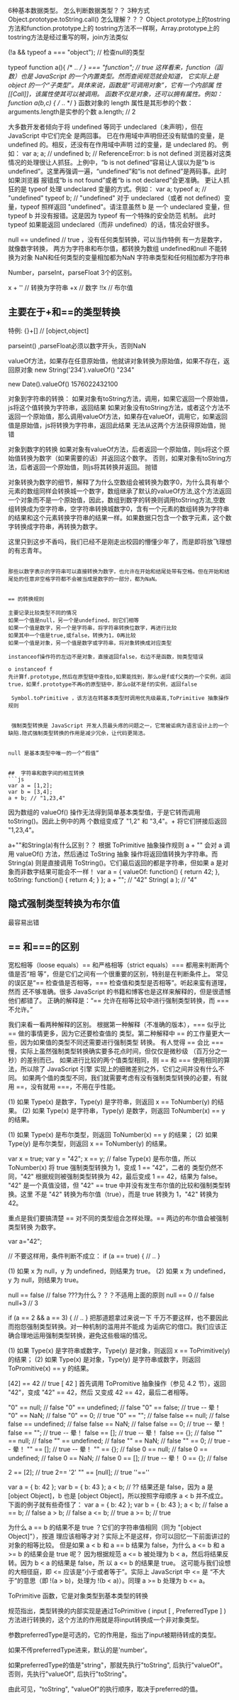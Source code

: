 6种基本数据类型。 
怎么判断数据类型？？
3种方式
Object.prototype.toString.call()  怎么理解？？？
Object.prototype上的tostring方法和function.prototype上的
tostring方法不一样啊，Array.prototype上的tostring方法是经过重写的啊，join方法类似


(!a && typeof a === "object"); // 检查null的类型

typeof function a(){ /* .. */ } === "function"; // true
这样看来，function（函数）也是 JavaScript 的一个内置类型。然而查阅规范就会知道，
它实际上是 object 的一个“子类型”。具体来说，函数是“可调用对象”，它有一个内部属
性 [[Call]]，该属性使其可以被调用。
函数不仅是对象，还可以拥有属性。例如：
function a(b,c) {
 /* .. */
}
函数对象的 length 属性是其形参的个数：
arguments.length是实参的个数
a.length; // 2


大多数开发者倾向于将 undefined 等同于 undeclared（未声明），但在 JavaScript 中它们完全
是两回事。
已在作用域中声明但还没有赋值的变量，是 undefined 的。相反，还没有在作用域中声明
过的变量，是 undeclared 的。
例如：
var a;
a; // undefined
b; // ReferenceError: b is not defined
浏览器对这类情况的处理很让人抓狂。上例中，“b is not defined”容易让人误以为是“b is
undefined”。这里再强调一遍，“undefined”和“is not defined”是两码事。此时如果浏览器
报错成“b is not found”或者“b is not declared”会更准确。
更让人抓狂的是 typeof 处理 undeclared 变量的方式。例如：
var a;
typeof a; // "undefined"
typeof b; // "undefined"
对于 undeclared（或者 not defined）变量，typeof 照样返回 "undefined"。请注意虽然 b 是
一个 undeclared 变量，但 typeof b 并没有报错。这是因为 typeof 有一个特殊的安全防范
机制。
此时 typeof 如果能返回 undeclared（而非 undefined）的话，情况会好很多。


null == undefined // true ，没有任何类型转换，可以当作特例
有一方是数字，就像数字转换，
两方为字符串和布尔值，都转换为数组
undefined和null 不能转换为对象
NaN和任何类型的变量相加都为NaN
字符串类型和任何相加都为字符串

Number，parseInt，parseFloat 3个的区别。

x + '' // 转换为字符串
+x // 数字
!!x // 布尔值

## 主要在于+和==的类型转换
特例:
  {}+[] // [object,object]

parseint() ,parseFloat必须以数字开头，否则NaN


valueOf方法，如果存在任意原始值，他就讲对象转换为原始值，如果不存在，返回原对象
new String('234').valueOf()
"234"

new Date().valueOf()
1576022432100


对象到字符串的转换：
  如果对象有toString方法，调用，如果它返回一个原始值，js将这个值转换为字符串，返回结果
  如果对象没有toString方法，或者这个方法不返回一个原始值，那么调用valueOf方法，如果存在valueOf，调用它，如果返回值是原始值，js将转换为字符串，返回此结果
  无法从这两个方法获得原始值，抛错


对象到数字的转换
  如果对象有valueOf方法，后者返回一个原始值，则js将这个原始值转换为数字（如果需要的话）并返回这个数字。
  否则，如果对象有toString方法，后者返回一个原始值，则js将其转换并返回。
  抛错

对象转换为数字的细节，解释了为什么空数组会被转换为数字0，为什么具有单个元素的数组同样会转换城一个数字，数组继承了默认的valueOf方法,这个方法返回一个对象而不是一个原始值，因此，数组到数字的转换则调用toString方法,空数组转换成为空字符串，空字符串转换城数字0，含有一个元素的数组转换为字符串的结果和这个元素转换字符串的结果一样。如果数据只包含一个数字元素，这个数字转换成字符串，再转换为数字。

  这里只到这步不香吗，我们已经不是刚走出校园的懵懂少年了，而是即将放飞理想的有志青年。 


  ```

  那些以数字表示的字符串可以直接转换为数字，也允许在开始和结尾处带有空格。但在开始和结尾处的任意非空格字符都不会被当成是数字的一部分，都为NaN。


  == 的转换规则

  主要记录比较类型不同的情况
  如果一个值是null，另一个是undefined，则它们相等
  如果一个值是数字，另一个是字符串，将字符串转换位数字，再进行比较
  如果其中一个值是true,或false，转换为1，0再比较
  如果一个值是对象，另一个值是数字或字符串，将对象转换成对应类型

  instanceof操作符的左边不是对象，直接返回false，右边不是函数，抛类型错误

  o instanceof f 
  先计算f.prototype,然后在原型链中查找o,如果能找到，那么o是f或f父类的一个实例，返回true，如果f.prototype不再o的原型链中，那么o就不是f的实例，返回false

   Symbol.toPrimitive ，该方法在转基本类型时调用优先级最高,ToPrimitive 抽象操作规则


   强制类型转换是 JavaScript 开发人员最头疼的问题之一，它常被诟病为语言设计上的一个
缺陷.隐式强制类型转换的作用是减少冗余，让代码更简洁。


null 是基本类型中唯一的一个“假值”  

 
##  字符串和数字间的相互转换
```js
var a = [1,2];
var b = [3,4];
a + b; // "1,23,4"
```
因为数组的
valueOf() 操作无法得到简单基本类型值，于是它转而调用 toString()。因此上例中的两
个数组变成了 "1,2" 和 "3,4"。+ 将它们拼接后返回 "1,23,4"。


a+""和String(a)有什么区别？？
根据
ToPrimitive 抽象操作规则
a + "" 会对 a 调用 valueOf() 方法，然后通过 ToString 抽象
操作将返回值转换为字符串。而 String(a) 则是直接调用 ToString()。它们最后返回的都是字符串，但如果 a 是对象而非数字结果可能会不一样！
var a = {
 valueOf: function() { return 42; },
 toString: function() { return 4; }
};
a + ""; // "42"
String( a ); // "4"





## 隐式强制类型转换为布尔值
最容易出错

## == 和===的区别

宽松相等（loose equals）== 和严格相等（strict equals）=== 都用来判断两个值是否“相
等”，但是它们之间有一个很重要的区别，特别是在判断条件上。
常见的误区是“== 检查值是否相等，=== 检查值和类型是否相等”。听起来蛮有道理，然而
还不够准确。很多 JavaScript 的书籍和博客也是这样来解释的，但是很遗憾他们都错了。
正确的解释是：“== 允许在相等比较中进行强制类型转换，而 === 不允许。”

我们来看一看两种解释的区别。
根据第一种解释（不准确的版本），=== 似乎比 == 做的事情更多，因为它还要检查值的
类型。第二种解释中 == 的工作量更大一些，因为如果值的类型不同还需要进行强制类型
转换。
有人觉得 == 会比 === 慢，实际上虽然强制类型转换确实要多花点时间，但仅仅是微秒级
（百万分之一秒）的差别而已。
如果进行比较的两个值类型相同，则 == 和 === 使用相同的算法，所以除了 JavaScript 引擎
实现上的细微差别之外，它们之间并没有什么不同。
如果两个值的类型不同，我们就需要考虑有没有强制类型转换的必要，有就用 ==，没有就用 ===，不用在乎性能。

(1) 如果 Type(x) 是数字，Type(y) 是字符串，则返回 x == ToNumber(y) 的结果。
(2) 如果 Type(x) 是字符串，Type(y) 是数字，则返回 ToNumber(x) == y 的结果。

(1) 如果 Type(x) 是布尔类型，则返回 ToNumber(x) == y 的结果；
(2) 如果 Type(y) 是布尔类型，则返回 x == ToNumber(y) 的结果。



var x = true;
var y = "42";
x == y; // false
Type(x) 是布尔值，所以 ToNumber(x) 将 true 强制类型转换为 1，变成 1 == "42"，二者的
类型仍然不同，"42" 根据规则被强制类型转换为 42，最后变成 1 == 42，结果为 false。
"42" 是一个真值没错，但 "42" == true 中并没有发生布尔值的比较和强制类型转换。这里
不是 "42" 转换为布尔值（true），而是 true 转换为 1，"42" 转换为 42。

重点是我们要搞清楚 == 对不同的类型组合怎样处理。== 两边的布尔值会被强制类型转换
为数字。

var a="42";

// 不要这样用，条件判断不成立：
if (a == true) {
 // ..
}


(1) 如果 x 为 null，y 为 undefined，则结果为 true。
(2) 如果 x 为 undefined，y 为 null，则结果为 true。





null == false // false  ???为什么？？？不适用上面的原则
null == 0 // false
null+3 // 3

if (a == 2 && a == 3) {
 // ..
}
把那道题拿过来说一下
千万不要这样，也不要因此而抱怨强制类型转换。对一种机制的滥用并不能成
为诟病它的借口。我们应该正确合理地运用强制类型转换，避免这些极端的情况。

(1) 如果 Type(x) 是字符串或数字，Type(y) 是对象，则返回 x == ToPrimitive(y) 的结果；
(2) 如果 Type(x) 是对象，Type(y) 是字符串或数字，则返回 ToPromitive(x) == y 的结果。

[42] == 42 // true
[ 42 ] 首先调用 ToPromitive 抽象操作（参见 4.2 节），返回 "42"，变成 "42" == 42，然后
又变成 42 == 42，最后二者相等。





"0" == null; // false
"0" == undefined; // false
"0" == false; // true -- 晕！
"0" == NaN; // false
"0" == 0; // true
"0" == ""; // false
false == null; // false
false == undefined; // false
false == NaN; // false
false == 0; // true -- 晕！
false == ""; // true -- 晕！
false == []; // true -- 晕！
false == {}; // false
"" == null; // false
"" == undefined; // false
"" == NaN; // false
"" == 0; // true -- 晕！
"" == []; // true -- 晕！
"" == {}; // false
0 == null; // false
0 == undefined; // false
0 == NaN; // false
0 == []; // true -- 晕！
0 == {}; // false


2 == [2]; // true  2== '2'
"" == [null]; // true   ''==''


var a = { b: 42 };
var b = { b: 43 };
a < b; // ??
结果还是 false，因为 a 是 [object Object]，b 也是 [object Object]，所以按照字母顺序
a < b 并不成立。
下面的例子就有些奇怪了：
var a = { b: 42 };
var b = { b: 43 };
a < b; // false
a == b; // false
a > b; // false
a <= b; // true
a >= b; // true


为什么 a == b 的结果不是 true ？它们的字符串值相同（同为 "[object Object]"），按道
理应该相等才对？实际上不是这样，你可以回忆一下前面讲过的对象的相等比较。
但是如果 a < b 和 a == b 结果为 false，为什么 a <= b 和 a >= b 的结果会是 true 呢？
因为根据规范 a <= b 被处理为 b < a，然后将结果反转。因为 b < a 的结果是 false，所
以 a <= b 的结果是 true。
这可能与我们设想的大相径庭，即 <= 应该是“小于或者等于”。实际上 JavaScript 中 <= 是
“不大于”的意思（即 !(a > b)，处理为 !(b < a)）。同理 a >= b 处理为 b <= a。

ToPrimitive 函数，它是对象类型到基本类型的转换

规范指出，类型转换的内部实现是通过ToPrimitive ( input [ , PreferredType ] )方法进行转换的，这个方法的作用就是将input转换成一个非对象类型。

参数preferredType是可选的，它的作用是，指出了input被期待转成的类型。

如果不传preferredType进来，默认的是'number'。

如果preferredType的值是"string"，那就先执行"toString", 后执行"valueOf"。否则，先执行"valueOf", 后执行"toString"。

由此可见，"toString", "valueOf"的执行顺序，取决于preferred的值。